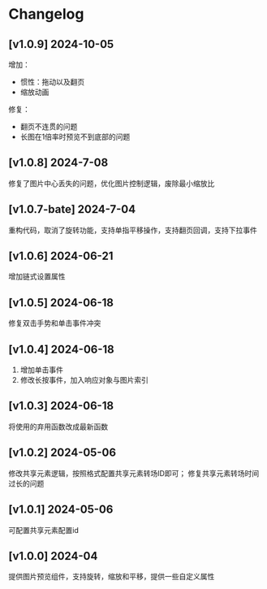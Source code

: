 # Changelog

## [v1.0.9] 2024-10-05
增加：
- 惯性：拖动以及翻页
- 缩放动画

修复：
- 翻页不连贯的问题
- 长图在1倍率时预览不到底部的问题

## [v1.0.8] 2024-7-08

修复了图片中心丢失的问题，优化图片控制逻辑，废除最小缩放比

## [v1.0.7-bate] 2024-7-04

重构代码，取消了旋转功能，支持单指平移操作，支持翻页回调，支持下拉事件

## [v1.0.6] 2024-06-21

增加链式设置属性

## [v1.0.5] 2024-06-18

修复双击手势和单击事件冲突

## [v1.0.4] 2024-06-18

1. 增加单击事件
2. 修改长按事件，加入响应对象与图片索引

## [v1.0.3] 2024-06-18

将使用的弃用函数改成最新函数

## [v1.0.2] 2024-05-06

修改共享元素逻辑，按照格式配置共享元素转场ID即可；
修复共享元素转场时间过长的问题

## [v1.0.1] 2024-05-06

可配置共享元素配置id

## [v1.0.0] 2024-04

提供图片预览组件，支持旋转，缩放和平移，提供一些自定义属性